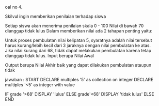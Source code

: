 oal no 4.

Skilvul ingin memberikan penilaian terhadap siswa

Setiap siswa akan menerima penilaian skala 0 - 100
Nilai di bawah 70 dianggap tidak lulus
Dalam memberikan nilai ada 2 tahapan penting yaitu:

Untuk proses pembulatan nilai kelipatan 5, syaratnya adalah nilai tersebut harus kurang/lebih kecil dari 3 jaraknya dengan nilai pembulatan ke atas.
Jika nilai kurang dari 68, tidak dapat melakukan pembulatan karena tetap dianggap tidak lulus.
Input berupa Nilai Awal

Output berupa Nilai Akhir baik yang dapat dilakukan pembulatan ataupun tidak

jawaban :
  START DECLARE multiples '5'
  as collection on integer
  DECLARE multiples '<5' as
  integer with value

  IF grade '>68' DISPLAY 'lulus'
  ELSE grade'<68' DISPLAY 'tidak lulus' ELSE
  END


